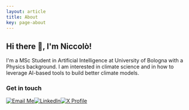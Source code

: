 ```yaml
---
layout: article
title: About
key: page-about
---
```


## Hi there 👋, I'm Niccolò!

I'm a MSc Student in Artificial Intelligence at University of Bologna with a Physics background. I am interested in climate science and in how to leverage AI-based tools to build better climate models.

### Get in touch

[![Email Me](https://img.shields.io/badge/Email%20Me-orange?style=flat-square)](mailto:niccolo.zanotti@protonmail.com?&bcc=niccolo.zanotti@icloud.com)[![LinkedIn](https://img.shields.io/badge/-LinkedIn-0077B5?style=flat-square&logo=linkedin&logoColor=white)](https://www.linkedin.com/in/niccolo-zanotti/)[![X Profile](https://img.shields.io/badge/-1DA1F2?style=social&logo=x&logoColor=black)](https://x.com/niccolozanotti)
